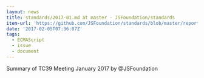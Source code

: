 ```yaml
---
layout: news
title: standards/2017-01.md at master · JSFoundation/standards
item-url: 'https://github.com/JSFoundation/standards/blob/master/reports/TC39/2017-01.md'
date: '2017-02-05T07:36:07Z'
tags:
  - ECMAScript
  - issue
  - document
---
```

Summary of TC39 Meeting January 2017 by @JSFoundation

